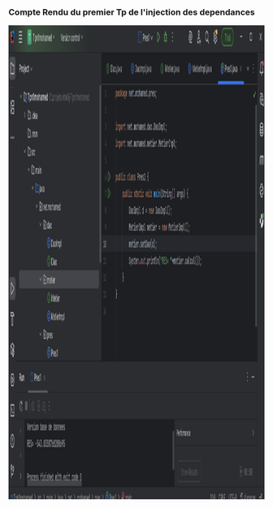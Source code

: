 <h3> Compte Rendu du premier Tp de l'injection des dependances </h3>

<img src ="captures/Screenshot 2025-10-14 235728.png" width="1858" height="933">
